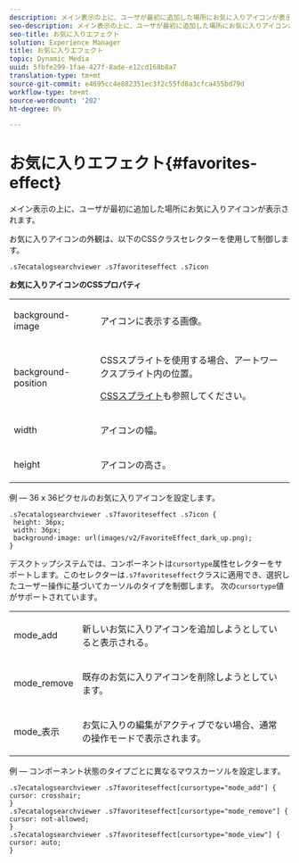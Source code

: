 ```yaml
---
description: メイン表示の上に、ユーザが最初に追加した場所にお気に入りアイコンが表示されます。
seo-description: メイン表示の上に、ユーザが最初に追加した場所にお気に入りアイコンが表示されます。
seo-title: お気に入りエフェクト
solution: Experience Manager
title: お気に入りエフェクト
topic: Dynamic Media
uuid: 5fbfe299-1fae-427f-8ade-e12cd168b8a7
translation-type: tm+mt
source-git-commit: e4695cc4e882351ec3f2c55fd8a3cfca455bd79d
workflow-type: tm+mt
source-wordcount: '202'
ht-degree: 0%

---
```



# お気に入りエフェクト{#favorites-effect}

メイン表示の上に、ユーザが最初に追加した場所にお気に入りアイコンが表示されます。

<!--<a id="section_061E550C1C1D4DB2BD663A898895B38C"></a>-->

お気に入りアイコンの外観は、以下のCSSクラスセレクターを使用して制御します。

```
.s7ecatalogsearchviewer .s7favoriteseffect .s7icon
```

**お気に入りアイコンのCSSプロパティ**

<table id="table_C48C56E696304C9BAFEE71BA9EA9A174"> 
 <tbody> 
  <tr> 
   <td colname="col1"> <p> <span class="codeph"> background-image  </span> </p> </td> 
   <td colname="col2"> <p> アイコンに表示する画像。 </p> </td> 
  </tr> 
  <tr> 
   <td colname="col1"> <p> <span class="codeph"> background-position  </span> </p> </td> 
   <td colname="col2"> <p> CSSスプライトを使用する場合、アートワークスプライト内の位置。 </p> <p><a href="../../../c-html5-s7-aem-asset-viewers/c-html5-ecatsearch-viewer-about/c-html5-ecatsearch-viewer-customizingviewer/c-html5-ecatsearch-viewer-customizingviewer.md#section-9d570f95eb2443aca74c1b02f6e89aff" format="dita" scope="local"> CSSスプライト</a>も参照してください。 </p> </td> 
  </tr> 
  <tr> 
   <td colname="col1"> <p> <span class="codeph"> width </span> </p> </td> 
   <td colname="col2"> <p>アイコンの幅。 </p> </td> 
  </tr> 
  <tr> 
   <td colname="col1"> <p> <span class="codeph"> height </span> </p> </td> 
   <td colname="col2"> <p>アイコンの高さ。 </p> </td> 
  </tr> 
 </tbody> 
</table>

例 — 36 x 36ピクセルのお気に入りアイコンを設定します。

```
.s7ecatalogsearchviewer .s7favoriteseffect .s7icon { 
 height: 36px; 
 width: 36px;  
 background-image: url(images/v2/FavoriteEffect_dark_up.png); 
}
```

デスクトップシステムでは、コンポーネントは`cursortype`属性セレクターをサポートします。このセレクターは`.s7favoriteseffect`クラスに適用でき、選択したユーザー操作に基づいてカーソルのタイプを制御します。 次の`cursortype`値がサポートされています。

<table id="table_71F8F333909247E4ACFEBDE3A1370EAB"> 
 <tbody> 
  <tr> 
   <td colname="col1"> <p> <span class="codeph"> mode_add  </span> </p> </td> 
   <td colname="col2"> <p>新しいお気に入りアイコンを追加しようとしていると表示される。 </p> </td> 
  </tr> 
  <tr> 
   <td colname="col1"> <p> <span class="codeph"> mode_remove  </span> </p> </td> 
   <td colname="col2"> <p>既存のお気に入りアイコンを削除しようとしています。 </p> </td> 
  </tr> 
  <tr> 
   <td colname="col1"> <p> <span class="codeph"> mode_表示  </span> </p> </td> 
   <td colname="col2"> <p>お気に入りの編集がアクティブでない場合、通常の操作モードで表示されます。 </p> </td> 
  </tr> 
 </tbody> 
</table>

例 — コンポーネント状態のタイプごとに異なるマウスカーソルを設定します。

```
.s7ecatalogsearchviewer .s7favoriteseffect[cursortype="mode_add"] { 
cursor: crosshair; 
} 
.s7ecatalogsearchviewer .s7favoriteseffect[cursortype="mode_remove"] { 
cursor: not-allowed; 
} 
.s7ecatalogsearchviewer .s7favoriteseffect[cursortype="mode_view"] { 
cursor: auto; 
}
```

